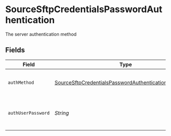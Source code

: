 # SourceSftpCredentialsPasswordAuthentication

The server authentication method


## Fields

| Field                                                                                                                                 | Type                                                                                                                                  | Required                                                                                                                              | Description                                                                                                                           |
| ------------------------------------------------------------------------------------------------------------------------------------- | ------------------------------------------------------------------------------------------------------------------------------------- | ------------------------------------------------------------------------------------------------------------------------------------- | ------------------------------------------------------------------------------------------------------------------------------------- |
| `authMethod`                                                                                                                          | [SourceSftpCredentialsPasswordAuthenticationAuthMethod](../../models/shared/SourceSftpCredentialsPasswordAuthenticationAuthMethod.md) | :heavy_check_mark:                                                                                                                    | Connect through password authentication                                                                                               |
| `authUserPassword`                                                                                                                    | *String*                                                                                                                              | :heavy_check_mark:                                                                                                                    | OS-level password for logging into the jump server host                                                                               |